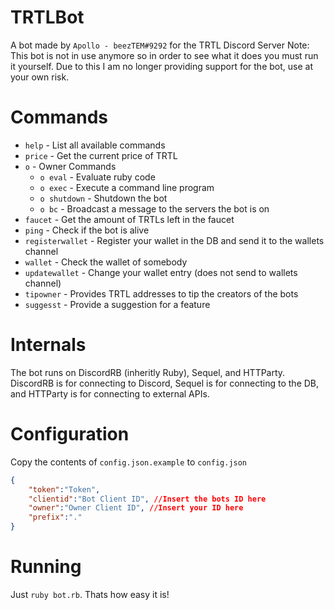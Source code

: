 # TRTLBot
A bot made by `Apollo - beezTEM#9292` for the TRTL Discord Server
Note: This bot is not in use anymore so in order to see what it does you must run it yourself. Due to this I am no longer providing support for the bot, use at your own risk.

# Commands
- `help` - List all available commands
- `price` - Get the current price of TRTL
- `o` - Owner Commands
  - `o eval` - Evaluate ruby code
  - `o exec` - Execute a command line program
  - `o shutdown` - Shutdown the bot
  - `o bc` - Broadcast a message to the servers the bot is on
- `faucet` - Get the amount of TRTLs left in the faucet
- `ping` - Check if the bot is alive
- `registerwallet` - Register your wallet in the DB and send it to the wallets channel
- `wallet` - Check the wallet of somebody
- `updatewallet` - Change your wallet entry (does not send to wallets channel)
- `tipowner` - Provides TRTL addresses to tip the creators of the bots
- `suggesst` - Provide a suggestion for a feature

# Internals
The bot runs on DiscordRB (inheritly Ruby), Sequel, and HTTParty.
DiscordRB is for connecting to Discord, Sequel is for connecting to the DB, and HTTParty is for connecting to external APIs.

# Configuration
Copy the contents of `config.json.example` to `config.json`
```json
{
    "token":"Token",
    "clientid":"Bot Client ID", //Insert the bots ID here
    "owner":"Owner Client ID", //Insert your ID here
    "prefix":"."
}
```

# Running
Just `ruby bot.rb`. Thats how easy it is!
